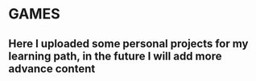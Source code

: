 # GAMES
## Here I uploaded some personal projects for my learning path, in the future I will add more advance content
